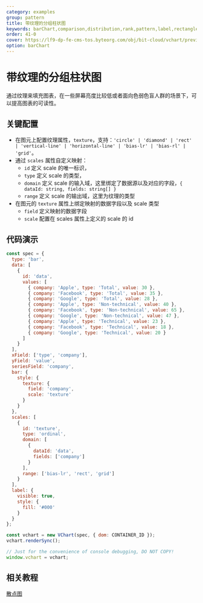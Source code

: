 ```yaml
---
category: examples
group: pattern
title: 带纹理的分组柱状图
keywords: barChart,comparison,distribution,rank,pattern,label,rectangle
order: 41-0
cover: https://lf9-dp-fe-cms-tos.byteorg.com/obj/bit-cloud/vchart/preview/pattern/accessible-column.png
option: barChart
---
```


# 带纹理的分组柱状图

通过纹理来填充图表，在一些屏幕亮度比较低或者面向色弱色盲人群的场景下，可以提高图表的可读性。

## 关键配置

- 在图元上配置纹理属性，`texture`，支持：`'circle' | 'diamond' | 'rect' | 'vertical-line' | 'horizontal-line' | 'bias-lr' | 'bias-rl' | 'grid'`。
- 通过 `scales` 属性自定义映射：
  - `id` 定义 scale 的唯一标识，
  - `type` 定义 scale 的类型，
  - `domain` 定义 scale 的输入域，这里绑定了数据源以及对应的字段，`{ dataId: string, fields: string[] }`
  - `range` 定义 scale 的输出域，这里为纹理的类型
- 在图元的 `texture` 属性上绑定映射的数据字段以及 scale 类型
  - `field` 定义映射的数据字段
  - `scale` 配置在 scales 属性上定义的 scale 的 id

## 代码演示

```javascript livedemo
const spec = {
  type: 'bar',
  data: [
    {
      id: 'data',
      values: [
        { company: 'Apple', type: 'Total', value: 30 },
        { company: 'Facebook', type: 'Total', value: 35 },
        { company: 'Google', type: 'Total', value: 28 },
        { company: 'Apple', type: 'Non-technical', value: 40 },
        { company: 'Facebook', type: 'Non-technical', value: 65 },
        { company: 'Google', type: 'Non-technical', value: 47 },
        { company: 'Apple', type: 'Technical', value: 23 },
        { company: 'Facebook', type: 'Technical', value: 18 },
        { company: 'Google', type: 'Technical', value: 20 }
      ]
    }
  ],
  xField: ['type', 'company'],
  yField: 'value',
  seriesField: 'company',
  bar: {
    style: {
      texture: {
        field: 'company',
        scale: 'texture'
      }
    }
  },
  scales: [
    {
      id: 'texture',
      type: 'ordinal',
      domain: [
        {
          dataId: 'data',
          fields: ['company']
        }
      ],
      range: ['bias-lr', 'rect', 'grid']
    }
  ],
  label: {
    visible: true,
    style: {
      fill: '#000'
    }
  }
};

const vchart = new VChart(spec, { dom: CONTAINER_ID });
vchart.renderSync();

// Just for the convenience of console debugging, DO NOT COPY!
window.vchart = vchart;
```

## 相关教程

[散点图](link)

